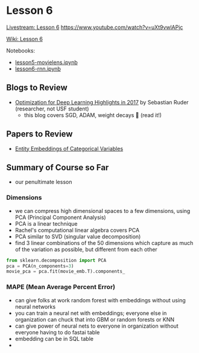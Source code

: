 # Lesson 6

[Livestream: Lesson 6](    )
https://www.youtube.com/watch?v=uXt9vwlAPjc


[Wiki: Lesson 6](   )  

Notebooks:  
* [lesson5-movielens.ipynb](https://github.com/fastai/fastai/blob/master/courses/dl1/lesson5-movielens.ipynb)
* [lesson6-rnn.ipynb](https://github.com/fastai/fastai/blob/master/courses/dl1/lesson6-rnn.ipynb)

## Blogs to Review

* [Optimization for Deep Learning Highlights in 2017](http://ruder.io/deep-learning-optimization-2017/index.html) by Sebastian Ruder (researcher, not USF student)  
  - this blog covers SGD, ADAM, weight decays :red_circle: (read it!)

## Papers to Review
* [Entity Embeddings of Categorical Variables](https://www.slideshare.net/sermakarevich/entity-embeddings-of-categorical-variables)

## Summary of Course so Far
- our penultimate lesson


### Dimensions
- we can compress high dimensional spaces to a few dimensions, using PCA (Principal Component Analysis)
- PCA is a linear technique
- Rachel's computational linear algebra covers PCA
- PCA similar to SVD (singular value decomposition)
- find 3 linear combinations of the 50 dimensions which capture as much of the variation as possible, but different from each other
```python
from sklearn.decomposition import PCA
pca = PCA(n_components=3)
movie_pca = pca.fit(movie_emb.T).components_
```

### MAPE (Mean Average Percent Error)
- can give folks at work random forest with embeddings without using neural networks
- you can train a neural net with embeddings; everyone else in organization can chuck that into GBM or random forests or KNN
- can give power of neural nets to everyone in organization without everyone having to do fastai table
- embedding can be in SQL table
- 
